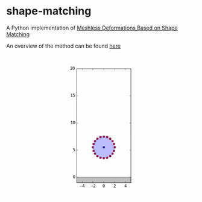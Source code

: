 # shape-matching
A Python implementation of [Meshless Deformations Based on Shape Matching](http://dl.acm.org/citation.cfm?id=1073216)

An overview of the method can be found [here](documentation.ipynb)

![Meshless Deformations Based on Shape Matching](img/shape-matching.gif)


